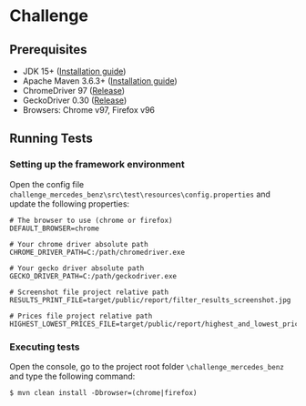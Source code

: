 # Challenge

## Prerequisites
- JDK 15+ ([Installation guide](https://docs.oracle.com/en/java/javase/17/install/overview-jdk-installation.html#GUID-8677A77F-231A-40F7-98B9-1FD0B48C346A))
- Apache Maven 3.6.3+ ([Installation guide](https://maven.apache.org/install.html))
- ChromeDriver 97 ([Release](https://chromedriver.storage.googleapis.com/index.html?path=97.0.4692.71/))
- GeckoDriver 0.30 ([Release](https://github.com/mozilla/geckodriver/releases/))
- Browsers: Chrome v97, Firefox v96


## Running Tests

### Setting up the framework environment
Open the config file `challenge_mercedes_benz\src\test\resources\config.properties` and update the following properties:
```
# The browser to use (chrome or firefox)
DEFAULT_BROWSER=chrome        

# Your chrome driver absolute path
CHROME_DRIVER_PATH=C:/path/chromedriver.exe    

# Your gecko driver absolute path
GECKO_DRIVER_PATH=C:/path/geckodriver.exe 

# Screenshot file project relative path
RESULTS_PRINT_FILE=target/public/report/filter_results_screenshot.jpg             

# Prices file project relative path
HIGHEST_LOWEST_PRICES_FILE=target/public/report/highest_and_lowest_prices.txt     
```

### Executing tests
Open the console, go to the project root folder `\challenge_mercedes_benz` and type the following command:
```
$ mvn clean install -Dbrowser=(chrome|firefox)
```





